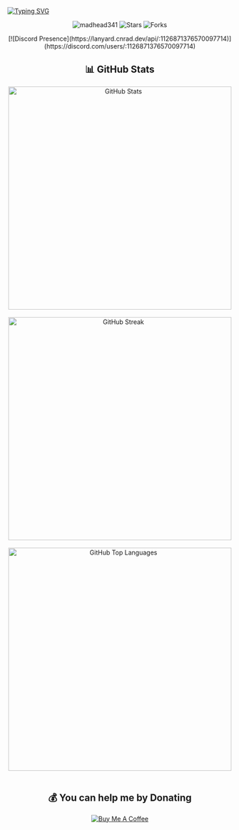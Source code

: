[![Typing SVG](https://readme-typing-svg.herokuapp.com?font=Fira+Code&duration=3000&pause=1000&color=F7F7F7&width=520&lines=Hi+there!;I'm+madhead341;Formerly+known+as+!+LO%24R+or+!lo$er;I'm+a+selftaught+programmer+%26+tech+enthousiast)](https://git.io/typing-svg)

<p align="center">
<img src="https://komarev.com/ghpvc/?username=madhead341&label=Profile%20views&color=5c12df&style=flat" alt="madhead341" />
<img src="https://img.shields.io/badge/dynamic/json?&label=Total%20Stars&color=5c12df&style=flat&style=for-the-badge&query=%24.stars&url=https://api.github-star-counter.workers.dev/user/madhead341" alt="Stars"></a>
<img src="https://img.shields.io/badge/dynamic/json?&label=Total%20Forks&color=5c12df&style=flat&style=for-the-badge&query=%24.forks&url=https://api.github-star-counter.workers.dev/user/madhead341" alt="Forks"></a>
</p>

<p align="center">
  [![Discord Presence](https://lanyard.cnrad.dev/api/:1126871376570097714)](https://discord.com/users/:1126871376570097714)

<div align="center">
  <h2>📊 GitHub Stats</h2>
  <img src="https://github-readme-stats.vercel.app/api?username=madhead341&show_icons=true&count_private=true&theme=dark&hide_border=true" alt="GitHub Stats" width="500"/>
  <br><br>
  <img src="https://github-readme-streak-stats.herokuapp.com?user=madhead341&theme=dark&hide_border=true" alt="GitHub Streak" width="500"/>
  <br><br>
  <img src="https://github-readme-stats.vercel.app/api/top-langs/?username=madhead341&theme=dark&layout=compact&hide_border=true" alt="GitHub Top Languages" width="500"/>
  <br><br>
  <h2>💰 You can help me by Donating</h2>
  <a href="https://buymeacoffee.com/losr" target="_blank"><img src="https://img.shields.io/badge/Buy%20Me%20A%20Coffee-orange?style=for-the-badge&logo=buy-me-a-coffee&logoColor=white" alt="Buy Me A Coffee"></a>
  <br>
</div>


